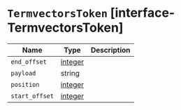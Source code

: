 # `TermvectorsToken` [interface-TermvectorsToken]

| Name | Type | Description |
| - | - | - |
| `end_offset` | [integer](./integer.md) | &nbsp; |
| `payload` | string | &nbsp; |
| `position` | [integer](./integer.md) | &nbsp; |
| `start_offset` | [integer](./integer.md) | &nbsp; |
